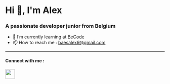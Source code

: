 # Hi 👋, I'm Alex

### A passionate developer junior from Belgium
- 🌱 I’m currently learning at [BeCode](https://becode.org/)
- 📫 How to reach me : [baesalex9@gmail.com](mailto:baesalex9@gmail.com)
***

#### Connect with me :
<a href=" https://www.linkedin.com/in/alex-b-dev/"><img src="https://img.icons8.com/external-tal-revivo-shadow-tal-revivo/344/external-linkedin-a-business-and-employment-oriented-service-mobile-app-logo-shadow-tal-revivo.png" width='30'></a>

<!--
**Alex-B9/Alex-B9** is a ✨ _special_ ✨ repository because its `README.md` (this file) appears on your GitHub profile.

Here are some ideas to get you started:

- 🔭 I’m currently working on ...
- 🌱 I’m currently learning ...
- 👯 I’m looking to collaborate on ...
- 🤔 I’m looking for help with ...
- 💬 Ask me about ...
- 📫 How to reach me: ...
- 😄 Pronouns: ...
- ⚡ Fun fact: ...
-->

